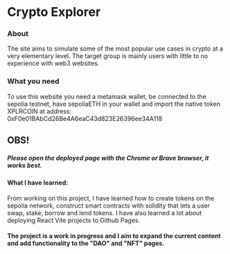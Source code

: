 <h1>Crypto Explorer</h1>

<h3>About</h3>
The site aims to simulate some of the most popular use cases in crypto at a very elementary level.
The target group is mainly users with little to no experience with web3 websites.

<h3>What you need</h3>
To use this website you need a metamask wallet, be connected to the sepolia testnet, have sepoliaETH in your wallet and import the native token XPLRCOIN at address: 0xF0e01BAbCd26Be4A6eaC43d823E26396ee34A118

<h2>OBS!</h2>
<h5>Please open the deployed page with the Chrome or Brave browser, it works best.</h5>
 
<h4>What I have learned:</h4>
From working on this project, I have learned how to create tokens on the sepolia network, construct smart contracts with solidity that lets a user swap, stake, borrow and lend tokens. 
I have also learned a lot about deploying React Vite projects to Github Pages. 

<h4>The project is a work in progress and I aim to expand the current content and add functionality to the "DAO" and "NFT" pages.</h4>
